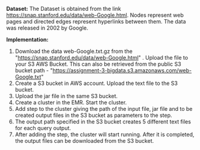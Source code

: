 **Dataset:**  The Dataset is obtained from the link https://snap.stanford.edu/data/web-Google.html. Nodes represent web pages and directed edges represent hyperlinks between them. The data was released in 2002 by Google.

**Implementation:**
1. Download the data web-Google.txt.gz from the "https://snap.stanford.edu/data/web-Google.html" . Upload the file to your S3 AWS Bucket.
This can also be retrieved from the public S3 bucket path - "https://assignment-3-bigdata.s3.amazonaws.com/web-Google.txt"
2. Create a S3 bucket in AWS account. Upload the text file to the S3 bucket.
3. Upload the jar file in the same S3 bucket.
4. Create a cluster in the EMR. Start the cluster.
5. Add step to the cluster giving the path of the input file, jar file and to be created output files in the S3 bucket as parameters to the step.
6. The output path specified in the S3 bucket creates 5 different text files for each query output.
7. After adding the step, the cluster will start running. After it is completed, the output files can be downloaded from the S3 bucket.
